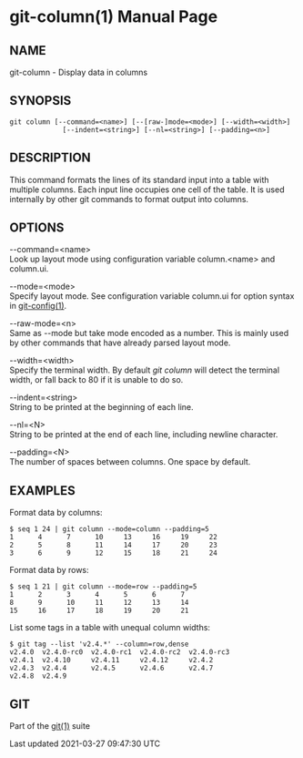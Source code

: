 git-column(1) Manual Page
=========================

NAME
----

git-column - Display data in columns

SYNOPSIS
--------

    git column [--command=<name>] [--[raw-]mode=<mode>] [--width=<width>]
                 [--indent=<string>] [--nl=<string>] [--padding=<n>]

DESCRIPTION
-----------

This command formats the lines of its standard input into a table with multiple columns. Each input line occupies one cell of the table. It is used internally by other git commands to format output into columns.

OPTIONS
-------

--command=&lt;name&gt;  
Look up layout mode using configuration variable column.&lt;name&gt; and column.ui.

--mode=&lt;mode&gt;  
Specify layout mode. See configuration variable column.ui for option syntax in [git-config(1)](git-config.html).

--raw-mode=&lt;n&gt;  
Same as --mode but take mode encoded as a number. This is mainly used by other commands that have already parsed layout mode.

--width=&lt;width&gt;  
Specify the terminal width. By default *git column* will detect the terminal width, or fall back to 80 if it is unable to do so.

--indent=&lt;string&gt;  
String to be printed at the beginning of each line.

--nl=&lt;N&gt;  
String to be printed at the end of each line, including newline character.

--padding=&lt;N&gt;  
The number of spaces between columns. One space by default.

EXAMPLES
--------

Format data by columns:

    $ seq 1 24 | git column --mode=column --padding=5
    1      4      7      10     13     16     19     22
    2      5      8      11     14     17     20     23
    3      6      9      12     15     18     21     24

Format data by rows:

    $ seq 1 21 | git column --mode=row --padding=5
    1      2      3      4      5      6      7
    8      9      10     11     12     13     14
    15     16     17     18     19     20     21

List some tags in a table with unequal column widths:

    $ git tag --list 'v2.4.*' --column=row,dense
    v2.4.0  v2.4.0-rc0  v2.4.0-rc1  v2.4.0-rc2  v2.4.0-rc3
    v2.4.1  v2.4.10     v2.4.11     v2.4.12     v2.4.2
    v2.4.3  v2.4.4      v2.4.5      v2.4.6      v2.4.7
    v2.4.8  v2.4.9

GIT
---

Part of the [git(1)](git.html) suite

Last updated 2021-03-27 09:47:30 UTC
